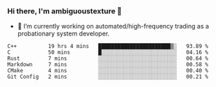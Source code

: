 ### Hi there, I'm ambiguoustexture 👋

<!--
**ambiguoustexture/ambiguoustexture** is a ✨ _special_ ✨ repository because its `README.md` (this file) appears on your GitHub profile.

Here are some ideas to get you started:
-->
- 🔭 I’m currently working on automated/high-frequency trading as a probationary system developer.
<!--START_SECTION:waka-->

```text
C++          19 hrs 4 mins   ███████████████████████▒░   93.89 %
C            50 mins         █░░░░░░░░░░░░░░░░░░░░░░░░   04.16 %
Rust         7 mins          ░░░░░░░░░░░░░░░░░░░░░░░░░   00.64 %
Markdown     7 mins          ░░░░░░░░░░░░░░░░░░░░░░░░░   00.58 %
CMake        4 mins          ░░░░░░░░░░░░░░░░░░░░░░░░░   00.40 %
Git Config   2 mins          ░░░░░░░░░░░░░░░░░░░░░░░░░   00.21 %
```

<!--END_SECTION:waka-->

